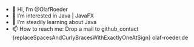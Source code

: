 - 👋 Hi, I’m @OlafRoeder
- 👀 I’m interested in Java | JavaFX
- 🌱 I’m steadily learning about Java
- 📫 How to reach me: Drop a mail to github_contact {replaceSpacesAndCurlyBracesWithExactlyOneAtSign} olaf-roeder.de

